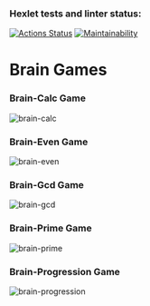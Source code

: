 ### Hexlet tests and linter status:
[![Actions Status](https://github.com/sklyuev-v/fullstack-javascript-project-44/actions/workflows/hexlet-check.yml/badge.svg)](https://github.com/sklyuev-v/fullstack-javascript-project-44/actions)
[![Maintainability](https://api.codeclimate.com/v1/badges/2fb8ace796d8f799155b/maintainability)](https://codeclimate.com/github/sklyuev-v/fullstack-javascript-project-44/maintainability)


# Brain Games
### Brain-Calc Game
![brain-calc](https://github.com/sklyuev-v/fullstack-javascript-project-44/assets/123470779/9dfd38af-5138-485c-820b-6b5b6a40fa7c)

### Brain-Even Game
![brain-even](https://github.com/sklyuev-v/fullstack-javascript-project-44/assets/123470779/e7219f7f-57f3-48b5-b8fe-8f501f1623c9)

### Brain-Gcd Game
![brain-gcd](https://github.com/sklyuev-v/fullstack-javascript-project-44/assets/123470779/2a030fb4-c7b3-44b7-a4ba-c201ac4f8f59)

### Brain-Prime Game
![brain-prime](https://github.com/sklyuev-v/fullstack-javascript-project-44/assets/123470779/432e1ad4-29cc-4708-9f99-d26d5d438868)

### Brain-Progression Game
![brain-progression](https://github.com/sklyuev-v/fullstack-javascript-project-44/assets/123470779/675b3789-c84c-4104-90e5-b2278363397a)
